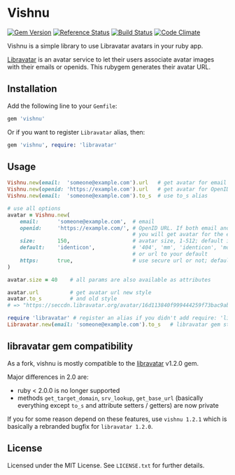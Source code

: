 # Vishnu

[![Gem Version](https://badge.fury.io/rb/vishnu.svg)](http://badge.fury.io/rb/vishnu)
[![Reference Status](https://www.versioneye.com/ruby/vishnu/reference_badge.svg)](https://www.versioneye.com/ruby/vishnu/references)
[![Build Status](https://travis-ci.org/sandfoxme/vishnu.svg?branch=master)](https://travis-ci.org/sandfoxme/vishnu)
[![Code Climate](https://codeclimate.com/github/sandfoxme/vishnu/badges/gpa.svg)](https://codeclimate.com/github/sandfoxme/vishnu)

Vishnu is a simple library to use Libravatar avatars in your ruby app. 

[Libravatar](https://libravatar.org/) is an avatar service to let their 
users associate avatar images with their emails or openids. This rubygem 
generates their avatar URL.

## Installation

Add the following line to your ```Gemfile```:
    
```ruby
gem 'vishnu'
```

Or if you want to register ```Libravatar``` alias, then:

```ruby
gem 'vishnu', require: 'libravatar'
```

## Usage

```ruby
Vishnu.new(email:  'someone@example.com').url   # get avatar for email
Vishnu.new(openid: 'https://example.com').url   # get avatar for OpenID URL
Vishnu.new(email:  'someone@example.com').to_s  # use to_s alias

# use all options
avatar = Vishnu.new(
    email:      'someone@example.com',  # email
    openid:     'https://example.com/', # OpenID URL. If both email and url are set,
                                        # you will get avatar for the email
    size:       150,                    # avatar size, 1-512; default is 80
    default:    'identicon',            # '404', 'mm', 'identicon', 'monsterid', 'wavatar', 'retro'
                                        # or url to your default
    https:      true,                   # use secure url or not; default is false
)

avatar.size = 40    # all params are also available as attributes

avatar.url          # get avatar url new style
avatar.to_s         # and old style
# => "https://seccdn.libravatar.org/avatar/16d113840f999444259f73bac9ab8b10?s=40&d=identicon"

require 'libravatar' # register an alias if you didn't add require: 'libravatar' to your Gemfile
Libravatar.new(email: 'someone@example.com').to_s   # libravatar gem style 
```

## libravatar gem compatibility

As a fork, vishnu is mostly compatible to the [libravatar](https://rubygems.org/gems/libravatar) v1.2.0 gem.

Major differences in 2.0 are:
 
*   ruby < 2.0.0 is no longer supported
*   methods ```get_target_domain```, ```srv_lookup```, ```get_base_url```
(basically everything except `to_s` and attribute setters / getters) 
are now private
    
If you for some reason depend on these features, use ```vishnu 1.2.1``` 
which is basically a rebranded bugfix for ```libravatar 1.2.0```.

## License

Licensed under the MIT License. See ```LICENSE.txt``` for further details.
